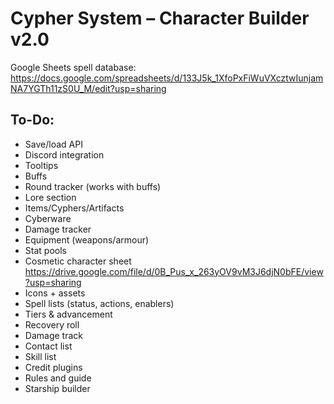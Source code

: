 # Cypher System – Character Builder v2.0
Google Sheets spell database:
https://docs.google.com/spreadsheets/d/133J5k_1XfoPxFiWuVXcztwIunjamNA7YGTh11zS0U_M/edit?usp=sharing

## To-Do:
* Save/load API
* Discord integration
* Tooltips
* Buffs
* Round tracker (works with buffs)
* Lore section
* Items/Cyphers/Artifacts
* Cyberware
* Damage tracker
* Equipment (weapons/armour)
* Stat pools
* Cosmetic character sheet https://drive.google.com/file/d/0B_Pus_x_263yOV9vM3J6djN0bFE/view?usp=sharing
* Icons + assets
* Spell lists (status, actions, enablers)
* Tiers & advancement
* Recovery roll
* Damage track
* Contact list
* Skill list
* Credit plugins
* Rules and guide
* Starship builder
